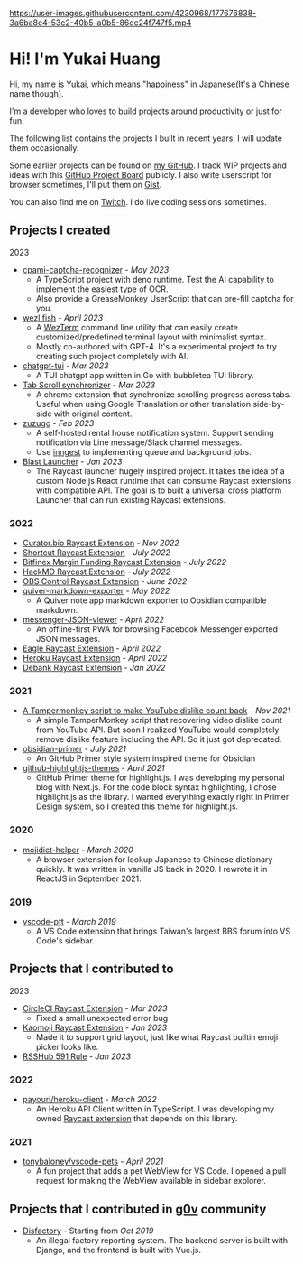 

https://user-images.githubusercontent.com/4230968/177676838-3a6ba8e4-53c2-40b5-a0b5-86dc24f747f5.mp4



# Hi! I'm Yukai Huang

Hi, my name is Yukai, which means "happiness" in Japanese(It's a Chinese name though). 

I'm a developer who loves to build projects around productivity or just for fun.

The following list contains the projects I built in recent years. I will update them occasionally.

Some earlier projects can be found on [my GitHub](https://github.com/Yukaii?tab=repositories). I track WIP projects and ideas with this [GitHub Project Board](https://github.com/users/Yukaii/projects/3/views/3) publicly. I also write userscript for browser sometimes, I'll put them on [Gist](https://gist.github.com/Yukaii).

You can also find me on [Twitch](https://www.twitch.tv/yukaii_h). I do live coding sessions sometimes.

## Projects I created

2023

- [cpami-captcha-recognizer](https://github.com/Yukaii/cpami-captcha-recognizer) - _May 2023_
	- A TypeScript project with deno runtime. Test the AI capability to implement the easiest type of OCR.
	- Also provide a GreaseMonkey UserScript that can pre-fill captcha for you.
- [wezl.fish](https://github.com/Yukaii/wezl.fish) - _April 2023_
	- A [WezTerm](https://wezfurlong.org/wezterm/) command line utility that can easily create customized/predefined terminal layout with minimalist syntax.
	- Mostly co-authored with GPT-4. It's a experimental project to try creating such project completely with AI.
- [chatgpt-tui](https://github.com/Yukaii/chatgpt-tui) - _Mar 2023_
	- A TUI chatgpt app written in Go with bubbletea TUI library.
- [Tab Scroll synchronizer](https://github.com/Yukaii/tab-scroll-synchronizer) - _Mar 2023_
	- A chrome extension that synchronize scrolling progress across tabs. Useful when using Google Translation or other translation side-by-side with original content.
- [zuzugo](https://github.com/Yukaii/zuzugo) - _Feb 2023_
	- A self-hosted rental house notification system. Support sending notification via Line message/Slack channel messages.
	- Use [inngest](https://www.inngest.com/) to implementing queue and background jobs.
- [Blast Launcher](https://github.com/BlastLauncher/blast) - _Jan 2023_
	- The Raycast launcher hugely inspired project. It takes the idea of a custom Node.js React runtime that can consume Raycast extensions with compatible API. The goal is to built a universal cross platform Launcher that can run existing Raycast extensions.

### 2022

- [Curator.bio Raycast Extension](https://www.raycast.com/Yukai/curator-bio) - _Nov 2022_
- [Shortcut Raycast Extension](https://www.raycast.com/Yukai/shortcut) - _July 2022_
- [Bitfinex Margin Funding Raycast Extension](https://www.raycast.com/Yukai/bitfinex) - _July 2022_
- [HackMD Raycast Extension](https://www.raycast.com/Yukai/hackmd) - _July 2022_
- [OBS Control Raycast Extension](https://www.raycast.com/Yukai/obs-control) - _June 2022_
- [quiver-markdown-exporter](https://github.com/Yukaii/quiver-markdown-exporter) - _May 2022_
	- A Quiver note app markdown exporter to Obsidian compatible markdown.
- [messenger-JSON-viewer](https://github.com/Yukaii/messenger-JSON-viewer) - _April 2022_
	- An offline-first PWA for browsing Facebook Messenger exported JSON messages. 
- [Eagle Raycast Extension](https://www.raycast.com/Yukai/eagle) - _April 2022_
- [Heroku Raycast Extension](https://www.raycast.com/Yukai/heroku) - _April 2022_
- [Debank Raycast Extension](https://www.raycast.com/Yukai/debank) - _Jan 2022_

### 2021

- [A Tampermonkey script to make YouTube dislike count back](https://gist.github.com/Yukaii/48801545e9cb2c1e7fb84ac39af112b2) - _Nov 2021_
	- A simple TamperMonkey script that recovering video dislike count from YouTube API. But soon I realized YouTube would completely remove dislike feature including the API. So it just got deprecated.
- [obsidian-primer](https://github.com/Yukaii/obsidian-primer) - _July 2021_
	- An GitHub Primer style system inspired theme for Obsidian
- [github-highlightjs-themes](https://github.com/Yukaii/github-highlightjs-themes) - _April 2021_
	- GitHub Primer theme for highlight.js. I was developing my personal blog with Next.js. For the code block syntax highlighting, I chose highlight.js as the library. I wanted everything exactly right in Primer Design system, so I created this theme for highlight.js.

### 2020

- [mojidict-helper](https://github.com/Yukaii/mojidict-helper) - _March 2020_
	- A browser extension for lookup Japanese to Chinese dictionary quickly. It was written in vanilla JS back in 2020. I rewrote it in ReactJS in September 2021.
### 2019

- [vscode-ptt](https://github.com/Yukaii/vscode-ptt) - _March 2019_
	- A VS Code extension that brings Taiwan's largest BBS forum into VS Code's sidebar.

## Projects that I contributed to

2023

- [CircleCI Raycast Extension](https://www.raycast.com/qeude/circle-ci) - _Mar 2023_
	- Fixed a small unexpected error bug
- [Kaomoji Raycast Extension](https://www.raycast.com/yalishanda/kaomoji-search) - _Jan 2023_
	- Made it to support grid layout, just like what Raycast builtin emoji picker looks like.
- [RSSHub 591 Rule](https://docs.rsshub.app/other.html#_591-zu-wu-wang) - _Jan 2023_

### 2022

- [payouri/heroku-client](https://github.com/payouri/heroku-client) - _March 2022_
	- An Heroku API Client written in TypeScript. I was developing my owned [Raycast extension](https://github.com/raycast/extensions/pull/1160) that depends on this library.

### 2021

- [tonybaloney/vscode-pets](https://github.com/tonybaloney/vscode-pets) - _April 2021_
	- A fun project that adds a pet WebView for VS Code. I opened a pull request for making the WebView available in sidebar explorer.

## Projects that I contributed in [g0v](https://g0v.tw/) community

- [Disfactory](https://disfactory.tw) - Starting from _Oct 2019_
	- An illegal factory reporting system. The backend server is built with Django, and the frontend is built with Vue.js.
